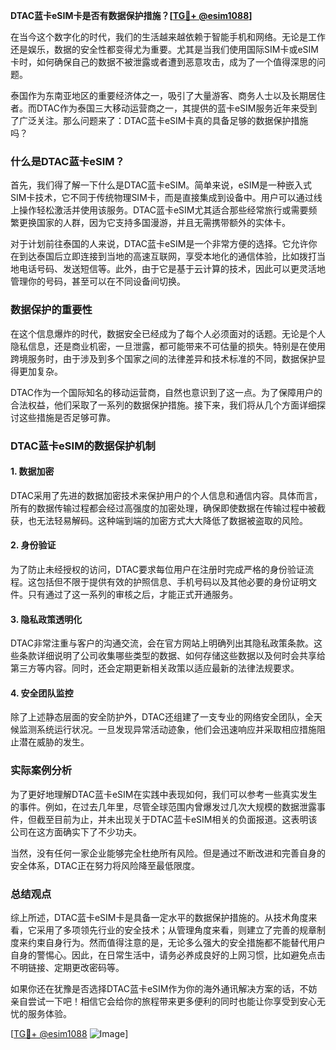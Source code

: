 **DTAC蓝卡eSIM卡是否有数据保护措施？[[TG💪+ @esim1088](https://t.me/s/esim1088)]**

在当今这个数字化的时代，我们的生活越来越依赖于智能手机和网络。无论是工作还是娱乐，数据的安全性都变得尤为重要。尤其是当我们使用国际SIM卡或eSIM卡时，如何确保自己的数据不被泄露或者遭到恶意攻击，成为了一个值得深思的问题。

泰国作为东南亚地区的重要经济体之一，吸引了大量游客、商务人士以及长期居住者。而DTAC作为泰国三大移动运营商之一，其提供的蓝卡eSIM服务近年来受到了广泛关注。那么问题来了：DTAC蓝卡eSIM卡真的具备足够的数据保护措施吗？

### **什么是DTAC蓝卡eSIM？**

首先，我们得了解一下什么是DTAC蓝卡eSIM。简单来说，eSIM是一种嵌入式SIM卡技术，它不同于传统物理SIM卡，而是直接集成到设备中。用户可以通过线上操作轻松激活并使用该服务。DTAC蓝卡eSIM尤其适合那些经常旅行或需要频繁更换国家的人群，因为它支持多国漫游，并且无需携带额外的实体卡。

对于计划前往泰国的人来说，DTAC蓝卡eSIM是一个非常方便的选择。它允许你在到达泰国后立即连接到当地的高速互联网，享受本地化的通信体验，比如拨打当地电话号码、发送短信等。此外，由于它是基于云计算的技术，因此可以更灵活地管理你的号码，甚至可以在不同设备间切换。

### **数据保护的重要性**

在这个信息爆炸的时代，数据安全已经成为了每个人必须面对的话题。无论是个人隐私信息，还是商业机密，一旦泄露，都可能带来不可估量的损失。特别是在使用跨境服务时，由于涉及到多个国家之间的法律差异和技术标准的不同，数据保护显得更加复杂。

DTAC作为一个国际知名的移动运营商，自然也意识到了这一点。为了保障用户的合法权益，他们采取了一系列的数据保护措施。接下来，我们将从几个方面详细探讨这些措施是否足够可靠。

### **DTAC蓝卡eSIM的数据保护机制**

#### **1. 数据加密**
DTAC采用了先进的数据加密技术来保护用户的个人信息和通信内容。具体而言，所有的数据传输过程都会经过高强度的加密处理，确保即使数据在传输过程中被截获，也无法轻易解码。这种端到端的加密方式大大降低了数据被盗取的风险。

#### **2. 身份验证**
为了防止未经授权的访问，DTAC要求每位用户在注册时完成严格的身份验证流程。这包括但不限于提供有效的护照信息、手机号码以及其他必要的身份证明文件。只有通过了这一系列的审核之后，才能正式开通服务。

#### **3. 隐私政策透明化**
DTAC非常注重与客户的沟通交流，会在官方网站上明确列出其隐私政策条款。这些条款详细说明了公司收集哪些类型的数据、如何存储这些数据以及何时会共享给第三方等内容。同时，还会定期更新相关政策以适应最新的法律法规要求。

#### **4. 安全团队监控**
除了上述静态层面的安全防护外，DTAC还组建了一支专业的网络安全团队，全天候监测系统运行状况。一旦发现异常活动迹象，他们会迅速响应并采取相应措施阻止潜在威胁的发生。

### **实际案例分析**

为了更好地理解DTAC蓝卡eSIM在实践中表现如何，我们可以参考一些真实发生的事件。例如，在过去几年里，尽管全球范围内曾爆发过几次大规模的数据泄露事件，但截至目前为止，并未出现关于DTAC蓝卡eSIM相关的负面报道。这表明该公司在这方面确实下了不少功夫。

当然，没有任何一家企业能够完全杜绝所有风险。但是通过不断改进和完善自身的安全体系，DTAC正在努力将风险降至最低限度。

### **总结观点**

综上所述，DTAC蓝卡eSIM卡是具备一定水平的数据保护措施的。从技术角度来看，它采用了多项领先行业的安全技术；从管理角度来看，则建立了完善的规章制度来约束自身行为。然而值得注意的是，无论多么强大的安全措施都不能替代用户自身的警惕心。因此，在日常生活中，请务必养成良好的上网习惯，比如避免点击不明链接、定期更改密码等。

如果你还在犹豫是否选择DTAC蓝卡eSIM作为你的海外通讯解决方案的话，不妨亲自尝试一下吧！相信它会给你的旅程带来更多便利的同时也能让你享受到安心无忧的服务体验。

[[TG💪+ @esim1088](https://t.me/s/esim1088) ![Image](https://i.postimg.cc/4NQfJmqS/Snipaste-2025-05-13-00-14-12.png)]